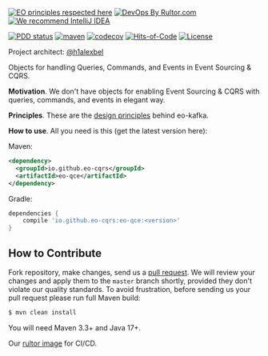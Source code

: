 [![EO principles respected here](https://www.elegantobjects.org/badge.svg)](https://www.elegantobjects.org)
[![DevOps By Rultor.com](https://www.rultor.com/b/eo-cqrs/eo-qce)](https://www.rultor.com/p/eo-cqrs/eo-qce)
[![We recommend IntelliJ IDEA](https://www.elegantobjects.org/intellij-idea.svg)](https://www.jetbrains.com/idea/)
<br>

[![PDD status](http://www.0pdd.com/svg?name=eo-cqrs/eo-qce)](http://www.0pdd.com/p?name=eo-cqrs/eo-qce)
[![maven](https://github.com/eo-cqrs/eo-qce/actions/workflows/maven.yml/badge.svg)](https://github.com/eo-cqrs/eo-qce/actions/workflows/maven.yml)
[![codecov](https://codecov.io/gh/eo-cqrs/eo-qce/branch/master/graph/badge.svg?token=CR7SV7NPBV)](https://codecov.io/gh/eo-cqrs/eo-qce)
[![Hits-of-Code](https://hitsofcode.com/github/eo-cqrs/eo-qce)](https://hitsofcode.com/view/github/eo-cqrs/eo-qce)
[![License](https://img.shields.io/badge/license-MIT-green.svg)](https://github.com/eo-cqrs/eo-qce/blob/master/LICENSE)

Project architect: [@h1alexbel](https://github.com/h1alexbel)

Objects for handling Queries, Commands, and Events in Event Sourcing & CQRS.

**Motivation**. We don't have objects for enabling Event Sourcing & CQRS with queries, commands, and events in elegant way. 

**Principles**. These are the [design principles](https://www.elegantobjects.org/#principles) behind eo-kafka.

**How to use**. All you need is this (get the latest version here):

Maven:
```xml
<dependency>
  <groupId>io.github.eo-cqrs</groupId>
  <artifactId>eo-qce</artifactId>
</dependency>
```

Gradle:
```groovy
dependencies {
    compile 'io.github.eo-cqrs:eo-qce:<version>'
}
```

## How to Contribute

Fork repository, make changes, send us a [pull request](https://www.yegor256.com/2014/04/15/github-guidelines.html).
We will review your changes and apply them to the `master` branch shortly,
provided they don't violate our quality standards. To avoid frustration,
before sending us your pull request please run full Maven build:

```bash
$ mvn clean install
```

You will need Maven 3.3+ and Java 17+.

Our [rultor image](https://github.com/eo-cqrs/eo-kafka-rultor-image) for CI/CD.